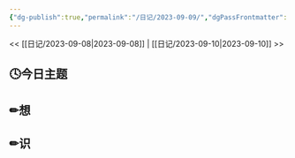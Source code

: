 ```yaml
---
{"dg-publish":true,"permalink":"/日记/2023-09-09/","dgPassFrontmatter":true}
---
```


<< [[日记/2023-09-08\|2023-09-08]] | [[日记/2023-09-10\|2023-09-10]] >>
## 🕓今日主题


## ✏想

## ✏识